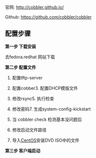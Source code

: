 官网: [http:\/\/cobbler.github.io\/](http://cobbler.github.io/)

Github: [https:\/\/github.com\/cobbler\/cobbler](https://github.com/cobbler/cobbler)

## 配置步骤

**第一步 下载安装**

去fedora.redhat 网站下载

**第二步 配置文件**

1. 配置tftp-server

2. 配置cobber3. 配置DHCP模版文件

3. 修改rsync5. 执行检查

4. 修改密码7. 生成system-config-kickstart

5. 当 cobbler check 检测基本没问题后

6. 修改启动文件路径

7. 导入[CentOS](http://baike.baidu.com/subview/26404/26404.htm)安装DVD ISO中的文件

**第三步 客户端启动**


